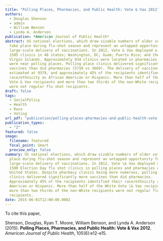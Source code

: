 ```yaml
---
title: "Polling Places, Pharmacies, and Public Health: Vote & Vax 2012"
authors:
  - Douglas Shenson
  - admin
  - William Benson
  - Lynda A. Anderson
publication: *American Journal of Public Health*
abstract: US national elections, which draw sizable numbers of older voters,
  take place during flu-shot season and represent an untapped opportunity for
  large-scale delivery of vaccinations. In 2012, Vote & Vax deployed a total of
  1585 clinics in 48 states; Washington, DC; Guam; Puerto Rico; and the US
  Virgin Islands. Approximately 934 clinics were located in pharmacies, and 651
  were near polling places. Polling place clinics delivered significantly more
  vaccines than did pharmacies (5710 vs 3669). The delivery of vaccines was
  estimated at 9379, and approximately 45% of the recipients identified their
  race/ethnicity as African American or Hispanic. More than half of the White
  Vote & Vax recipients and more than two thirds of the non-White recipients
  were not regular flu shot recipients.
draft: false
tags:
  - SocialPolicy
  - Health
  - Race
  - Voting
url_pdf: "publication/polling-places-pharmacies-and-public-health-vote-vax-2012/shemooben15.pdf"
publication_types:
  - "2"
featured: false
image:
  filename: featured
  focal_point: Smart
  preview_only: false
summary: US national elections, which draw sizable numbers of older voters, take
  place during flu-shot season and represent an untapped opportunity for
  large-scale delivery of vaccinations. In 2012, Vote \& Vax deployed more than
  1500 Election Day flu shot clinics in polling places and pharmacies across the
  United States. Despite pharmacy clinics being more numerous, polling place
  clinics delivered significantly more vaccines than did pharmacies.
  Approximately 45% of the recipients identified their race/ethnicity as African
  American or Hispanic. More than half of the White Vote \& Vax recipients and
  more than two thirds of the non-White recipients were not regular flu shot
  recipients.
date: 2015-06-01T12:00:00.000Z
---
```

To cite this paper, 

Shenson, Douglas, Ryan T. Moore, William Benson, and Lynda A. Anderson (2015). **Polling Places, Pharmacies, and Public Health: Vote & Vax 2012**. *American Journal of Public Health*, 105(6):e12-e15.
